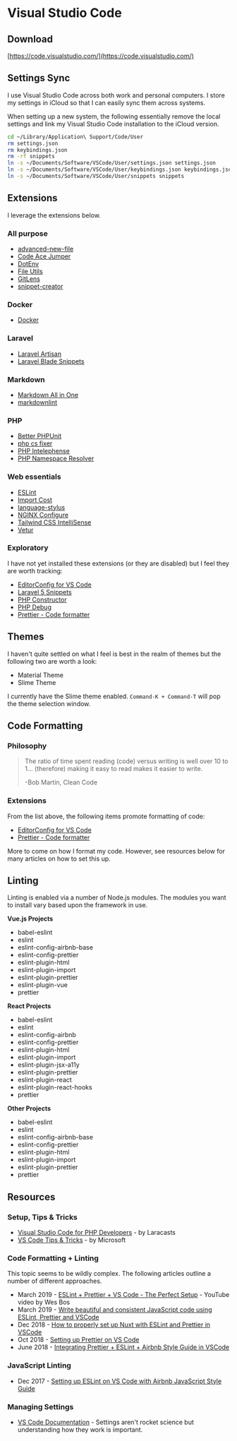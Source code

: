 # Visual Studio Code

## Download

[https://code.visualstudio.com/](https://code.visualstudio.com/)

## Settings Sync

I use Visual Studio Code across both work and personal computers. I store my settings in iCloud so that I can easily sync them across systems.

When setting up a new system, the following essentially remove the local settings and link my Visual Studio Code installation to the iCloud version.

```bash
cd ~/Library/Application\ Support/Code/User
rm settings.json
rm keybindings.json
rm -rf snippets
ln -s ~/Documents/Software/VSCode/User/settings.json settings.json
ln -s ~/Documents/Software/VSCode/User/keybindings.json keybindings.json
ln -s ~/Documents/Software/VSCode/User/snippets snippets
```

## Extensions

I leverage the extensions below.

### All purpose

* [advanced-new-file](https://marketplace.visualstudio.com/items?itemName=patbenatar.advanced-new-file)
* [Code Ace Jumper](https://marketplace.visualstudio.com/items?itemName=lucax88x.codeacejumper)
* [DotEnv](https://marketplace.visualstudio.com/items?itemName=mikestead.dotenv)
* [File Utils](https://marketplace.visualstudio.com/items?itemName=sleistner.vscode-fileutils)
* [GitLens](https://marketplace.visualstudio.com/items?itemName=eamodio.gitlens)
* [snippet-creator](https://marketplace.visualstudio.com/items?itemName=nikitakunevich.snippet-creator)

### Docker

* [Docker](https://marketplace.visualstudio.com/items?itemName=ms-azuretools.vscode-docker)

### Laravel

* [Laravel Artisan](https://marketplace.visualstudio.com/items?itemName=ryannaddy.laravel-artisan)
* [Laravel Blade Snippets](https://marketplace.visualstudio.com/items?itemName=onecentlin.laravel-blade)

### Markdown

* [Markdown All in One](https://marketplace.visualstudio.com/items?itemName=yzhang.markdown-all-in-one)
* [markdownlint](https://marketplace.visualstudio.com/items?itemName=DavidAnson.vscode-markdownlint)

### PHP

* [Better PHPUnit](https://marketplace.visualstudio.com/items?itemName=calebporzio.better-phpunit)
* [php cs fixer](https://marketplace.visualstudio.com/items?itemName=junstyle.php-cs-fixer)
* [PHP Intelephense](https://marketplace.visualstudio.com/items?itemName=bmewburn.vscode-intelephense-client)
* [PHP Namespace Resolver](https://marketplace.visualstudio.com/items?itemName=mehedidracula.php-namespace-resolver)

### Web essentials

* [ESLint](https://marketplace.visualstudio.com/items?itemName=dbaeumer.vscode-eslint)
* [Import Cost](https://marketplace.visualstudio.com/items?itemName=wix.vscode-import-cost)
* [language-stylus](https://marketplace.visualstudio.com/items?itemName=sysoev.language-stylus)
* [NGINX Configure](https://marketplace.visualstudio.com/items?itemName=william-voyek.vscode-nginx)
* [Tailwind CSS IntelliSense](https://marketplace.visualstudio.com/items?itemName=bradlc.vscode-tailwindcss)
* [Vetur](https://marketplace.visualstudio.com/items?itemName=octref.vetur)

### Exploratory

I have not yet installed these extensions (or they are disabled) but I feel they are worth tracking:

* [EditorConfig for VS Code](https://marketplace.visualstudio.com/itemdetails?itemName=EditorConfig.EditorConfig)
* [Laravel 5 Snippets](https://marketplace.visualstudio.com/items?itemName=onecentlin.laravel5-snippets)
* [PHP Constructor](https://marketplace.visualstudio.com/items?itemName=MehediDracula.php-constructor)
* [PHP Debug](https://marketplace.visualstudio.com/items?itemName=felixfbecker.php-debug)
* [Prettier - Code formatter](https://marketplace.visualstudio.com/items?itemName=esbenp.prettier-vscode)

## Themes

I haven't quite settled on what I feel is best in the realm of themes but the following two are worth a look:

* Material Theme
* Slime Theme

I currently have the Slime theme enabled. `Command-K + Command-T` will pop the theme selection window.

## Code Formatting

### Philosophy

> The ratio of time spent reading (code) versus writing is well over 10 to 1... (therefore) making it easy to read makes it easier to write.
> 
> -Bob Martin, Clean Code

### Extensions

From the list above, the following items promote formatting of code:

* [EditorConfig for VS Code](https://marketplace.visualstudio.com/itemdetails?itemName=EditorConfig.EditorConfig)
* [Prettier - Code formatter](https://marketplace.visualstudio.com/items?itemName=esbenp.prettier-vscode)

More to come on how I format my code. However, see resources below for many articles on how to set this up.

## Linting

Linting is enabled via a number of Node.js modules. The modules you want to install vary based upon the framework in use.

**Vue.js Projects**

* babel-eslint
* eslint
* eslint-config-airbnb-base
* eslint-config-prettier
* eslint-plugin-html
* eslint-plugin-import
* eslint-plugin-prettier
* eslint-plugin-vue
* prettier

**React Projects**

* babel-eslint
* eslint
* eslint-config-airbnb
* eslint-config-prettier
* eslint-plugin-html
* eslint-plugin-import
* eslint-plugin-jsx-a11y
* eslint-plugin-prettier
* eslint-plugin-react
* eslint-plugin-react-hooks
* prettier

**Other Projects**

* babel-eslint
* eslint
* eslint-config-airbnb-base
* eslint-config-prettier
* eslint-plugin-html
* eslint-plugin-import
* eslint-plugin-prettier
* prettier

## Resources

### Setup, Tips & Tricks

* [Visual Studio Code for PHP Developers](https://laracasts.com/series/visual-studio-code-for-php-developers) - by Laracasts
* [VS Code Tips & Tricks](https://github.com/Microsoft/vscode-docs/blob/master/docs/getstarted/tips-and-tricks.md) - by Microsoft

### Code Formatting + Linting

This topic seems to be wildly complex. The following articles outline a number of different approaches.

* March 2019 - [ESLint + Prettier + VS Code - The Perfect Setup](https://www.youtube.com/watch?v=lHAeK8t94as) - YouTube video by Wes Bos
* March 2019 - [Write beautiful and consistent JavaScript code using ESLint, Prettier and VSCode](https://hackernoon.com/write-beautiful-and-consistent-javascript-code-using-eslint-prettier-and-vscode-760837fdef89)
* Dec 2018 - [How to properly set up Nuxt with ESLint and Prettier in VSCode](https://medium.com/@gogl.alex/how-to-properly-set-up-eslint-with-prettier-for-vue-or-nuxt-in-vscode-e42532099a9c)
* Oct 2018 - [Setting up Prettier on VS Code](https://travishorn.com/setting-up-prettier-on-vs-code-1fd5e5a43523)
* June 2018 - [Integrating Prettier + ESLint + Airbnb Style Guide in VSCode](https://blog.echobind.com/integrating-prettier-eslint-airbnb-style-guide-in-vscode-47f07b5d7d6a)

### JavaScript Linting

* Dec 2017 - [Setting up ESLint on VS Code with Airbnb JavaScript Style Guide](https://travishorn.com/setting-up-eslint-on-vs-code-with-airbnb-javascript-style-guide-6eb78a535ba6)

### Managing Settings

* [VS Code Documentation](https://vscode.readthedocs.io/en/latest/getstarted/settings/) - Settings aren't rocket science but understanding how they work is important.